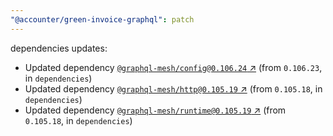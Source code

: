```yaml
---
"@accounter/green-invoice-graphql": patch
---
```

dependencies updates:
  - Updated dependency [`@graphql-mesh/config@0.106.24` ↗︎](https://www.npmjs.com/package/@graphql-mesh/config/v/0.106.24) (from `0.106.23`, in `dependencies`)
  - Updated dependency [`@graphql-mesh/http@0.105.19` ↗︎](https://www.npmjs.com/package/@graphql-mesh/http/v/0.105.19) (from `0.105.18`, in `dependencies`)
  - Updated dependency [`@graphql-mesh/runtime@0.105.19` ↗︎](https://www.npmjs.com/package/@graphql-mesh/runtime/v/0.105.19) (from `0.105.18`, in `dependencies`)
